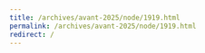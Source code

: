 ```yaml
---
title: /archives/avant-2025/node/1919.html
permalink: /archives/avant-2025/node/1919.html
redirect: /
---
```


